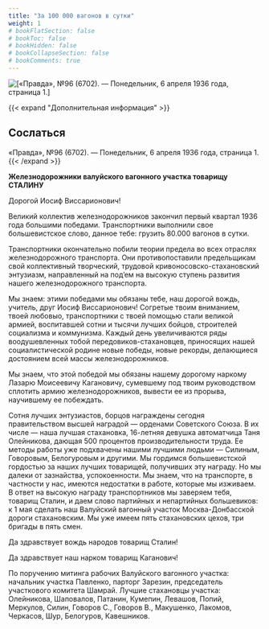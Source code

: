 ```yaml
---
title: "За 100 000 вагонов в сутки"
weight: 1
# bookFlatSection: false
# bookToc: false
# bookHidden: false
# bookCollapseSection: false
# bookComments: true
---
```


![[«Правда», №96 (6702). — Понедельник, 6 апреля 1936 года, страница 1.]](/static/img/papers/p1.png)

{{< expand "Дополнительная информация" >}}
## Сослаться
«Правда», №96 (6702). — Понедельник, 6 апреля 1936 года, страница 1.
{{< /expand >}}

**Железнодорожники валуйского вагонного участка товарищу СТАЛИНУ**

Дорогой Иосиф Виссарионович!

Великий коллектив железнодорожников закончил первый квартал 1936 года большими победами. Транспортники выполнили свое большевистское слово, данное тебе: грузить 80.000 вагонов в сутки.

Транспортники окончательно побили теории предела во всех отраслях железнодорожного транспорта. Они противопоставили предельщикам свой коллективный творческий, трудовой кривоносовско-стахановский энтузиазм, направленный на под’ем на высокую ступень развития нашего железнодорожного транспорта.

Мы знаем: этими победами мы обязаны тебе, наш дорогой вождь, учитель, друг Иосиф Виссарионович! Согретые твоим вниманием, твоей любовыо, транспортники с твоей помощью стали великой армией, воспитавшей сотни и тысячи лучших бойцов, строителей социализма и коммунизма. Каждый день увеличиваются ряды воодушевленных тобой передовиков-стахановцев, приносящих нашей социалистической родине новые победы, новые рекорды, делающиеся достоянием всей массы железнодорожников.

Мы знаем, что этой победой мы обязаны нашему дорогому наркому Лазарю Моисеевичу Кагановичу, сумевшему под твоим руководством сплотить армию железнодорожников, вывести ее из прорыва, научившему ее побеждать.

Сотня лучших энтузиастов, борцов награждены сегодня правительством высшей наградой — орденами Советского Союза. В их числе — наша лучшая стахановка, 16-летняя девушка автоматчица Таня Олейникова, дающая 500 процентов производительности труда. Ее методы работы уже подхвачены нашими лучшими людьми — Силиным, Говоровым, Белогуровым и другими. Мы гордимся большевистской гордостью за наших лучших товарищей, получивших эту награду. Но мы далеки от зазнайства, успокоенности. Мы знаем, что на транспорте, в частности у нас, имеются недостатки в работе, которые мы изживаем. В ответ на высокую награду транспортников мы заверяем тебя, товарищ Сталин, и даем слово партийных и непартийных большевиков: к 1 мая сделать наш Валуйский вагонный участок Москва-Донбасской дороги стахановским. Мы уже имеем пять стахановских цехов, три бригады в пять смен.

Да здравствует вождь народов товарищ Сталин!

Да здравствует наш нарком товарищ Каганович!

По поручению митинга рабочих Валуйского вагонного участка: начальник участка Павленко, парторг Зарезин, председатель участкового комитета Шамрай. Лучшие стахановцы участка: Олейникова, Шаповалов, Патанин, Кумепин, Левашов, Попий, Меркулов, Силин, Говоров С., Говоров В., Макушенко, Лакомов, Черкасов, Шур, Белогуров, Кавешников.
